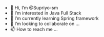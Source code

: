 - 👋 Hi, I’m @Supriyo-sm
- 👀 I’m interested in Java Full Stack
- 🌱 I’m currently learning Spring framework
- 💞️ I’m looking to collaborate on ...
- 📫 How to reach me ...

<!---
Supriyo-sm/Supriyo-sm is a ✨ special ✨ repository because its `README.md` (this file) appears on your GitHub profile.
You can click the Preview link to take a look at your changes.
--->
